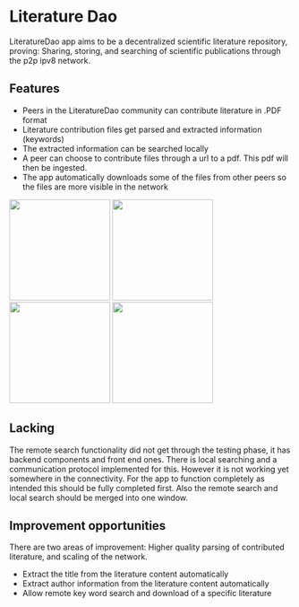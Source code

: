 # Literature Dao

LiteratureDao app aims to be a decentralized scientific literature repository, proving:
Sharing, storing, and searching of scientific publications through the p2p ipv8 network.

## Features

- Peers in the LiteratureDao community can contribute literature in .PDF format
- Literature contribution files get parsed and extracted information (keywords)
- The extracted information can be searched locally
- A peer can choose to contribute files through a url to a pdf. This pdf will then be ingested.
- The app automatically downloads some of the files from other peers so the files are more visible in the network

<img src="https://user-images.githubusercontent.com/33283063/167591620-a9547f63-e778-4ea9-a594-a7d1d9a4f169.gif" width="180">
<img src="https://user-images.githubusercontent.com/33283063/167591634-6e0b8aaf-11c8-4ee7-b36d-616255fa5347.PNG" width="180">
<img src="https://user-images.githubusercontent.com/33283063/167591635-a68c0d2c-16de-4a44-ba73-fc52688252eb.gif" width="180">
<img src="https://user-images.githubusercontent.com/33283063/167591643-75a305ae-2098-4138-9f60-14818f63000e.gif" width="180">

## Lacking
The remote search functionality did not get through the testing phase, it has backend components and front end ones.
There is local searching and a communication protocol implemented for this. However it is not working yet somewhere in the connectivity.
For the app to function completely as intended this should be fully completed first. Also the remote search and local search should be merged into one window.

## Improvement opportunities
There are two areas of improvement: Higher quality parsing of contributed literature, and scaling of the network.
- Extract the title from the literature content automatically
- Extract author information from the literature content automatically
- Allow remote key word search and download of a specific literature
